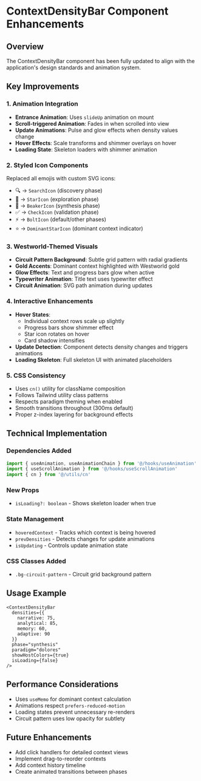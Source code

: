 # ContextDensityBar Component Enhancements

## Overview
The ContextDensityBar component has been fully updated to align with the application's design standards and animation system.

## Key Improvements

### 1. Animation Integration
- **Entrance Animation**: Uses `slideUp` animation on mount
- **Scroll-triggered Animation**: Fades in when scrolled into view
- **Update Animations**: Pulse and glow effects when density values change
- **Hover Effects**: Scale transforms and shimmer overlays on hover
- **Loading State**: Skeleton loaders with shimmer animation

### 2. Styled Icon Components
Replaced all emojis with custom SVG icons:
- 🔍 → `SearchIcon` (discovery phase)
- 🌟 → `StarIcon` (exploration phase)
- 🔬 → `BeakerIcon` (synthesis phase)
- ✅ → `CheckIcon` (validation phase)
- ⚡ → `BoltIcon` (default/other phases)
- ⭐ → `DominantStarIcon` (dominant context indicator)

### 3. Westworld-Themed Visuals
- **Circuit Pattern Background**: Subtle grid pattern with radial gradients
- **Gold Accents**: Dominant context highlighted with Westworld gold
- **Glow Effects**: Text and progress bars glow when active
- **Typewriter Animation**: Title text uses typewriter effect
- **Circuit Animation**: SVG path animation during updates

### 4. Interactive Enhancements
- **Hover States**: 
  - Individual context rows scale up slightly
  - Progress bars show shimmer effect
  - Star icon rotates on hover
  - Card shadow intensifies
- **Update Detection**: Component detects density changes and triggers animations
- **Loading Skeleton**: Full skeleton UI with animated placeholders

### 5. CSS Consistency
- Uses `cn()` utility for className composition
- Follows Tailwind utility class patterns
- Respects paradigm theming when enabled
- Smooth transitions throughout (300ms default)
- Proper z-index layering for background effects

## Technical Implementation

### Dependencies Added
```typescript
import { useAnimation, useAnimationChain } from '@/hooks/useAnimation'
import { useScrollAnimation } from '@/hooks/useScrollAnimation'
import { cn } from '@/utils/cn'
```

### New Props
- `isLoading?: boolean` - Shows skeleton loader when true

### State Management
- `hoveredContext` - Tracks which context is being hovered
- `prevDensities` - Detects changes for update animations
- `isUpdating` - Controls update animation state

### CSS Classes Added
- `.bg-circuit-pattern` - Circuit grid background pattern

## Usage Example
```tsx
<ContextDensityBar 
  densities={{
    narrative: 75,
    analytical: 85,
    memory: 60,
    adaptive: 90
  }}
  phase="synthesis"
  paradigm="dolores"
  showHostColors={true}
  isLoading={false}
/>
```

## Performance Considerations
- Uses `useMemo` for dominant context calculation
- Animations respect `prefers-reduced-motion`
- Loading states prevent unnecessary re-renders
- Circuit pattern uses low opacity for subtlety

## Future Enhancements
- Add click handlers for detailed context views
- Implement drag-to-reorder contexts
- Add context history timeline
- Create animated transitions between phases